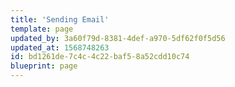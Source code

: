 ```yaml
---
title: 'Sending Email'
template: page
updated_by: 3a60f79d-8381-4def-a970-5df62f0f5d56
updated_at: 1568748263
id: bd1261de-7c4c-4c22-baf5-8a52cdd10c74
blueprint: page
---
```

